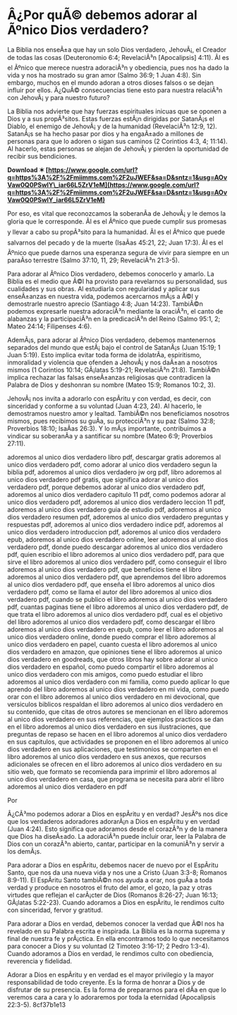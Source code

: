 # Â¿Por quÃ© debemos adorar al Ãºnico Dios verdadero?
 
La Biblia nos enseÃ±a que hay un solo Dios verdadero, JehovÃ¡, el Creador de todas las cosas (Deuteronomio 6:4; RevelaciÃ³n [Apocalipsis] 4:11). Ãl es el Ãºnico que merece nuestra adoraciÃ³n y obediencia, pues nos ha dado la vida y nos ha mostrado su gran amor (Salmo 36:9; 1 Juan 4:8). Sin embargo, muchos en el mundo adoran a otros dioses falsos o se dejan influir por ellos. Â¿QuÃ© consecuencias tiene esto para nuestra relaciÃ³n con JehovÃ¡ y para nuestro futuro?
 
La Biblia nos advierte que hay fuerzas espirituales inicuas que se oponen a Dios y a sus propÃ³sitos. Estas fuerzas estÃ¡n dirigidas por SatanÃ¡s el Diablo, el enemigo de JehovÃ¡ y de la humanidad (RevelaciÃ³n 12:9, 12). SatanÃ¡s se ha hecho pasar por dios y ha engaÃ±ado a millones de personas para que lo adoren o sigan sus caminos (2 Corintios 4:3, 4; 11:14). Al hacerlo, estas personas se alejan de JehovÃ¡ y pierden la oportunidad de recibir sus bendiciones.
 
**Download ✶ [https://www.google.com/url?q=https%3A%2F%2Fmiimms.com%2F2uJWEF&sa=D&sntz=1&usg=AOvVaw0Q0PSwIY\_iar66L5ZrV1eM](https://www.google.com/url?q=https%3A%2F%2Fmiimms.com%2F2uJWEF&sa=D&sntz=1&usg=AOvVaw0Q0PSwIY_iar66L5ZrV1eM)**


 
Por eso, es vital que reconozcamos la soberanÃ­a de JehovÃ¡ y le demos la gloria que le corresponde. Ãl es el Ãºnico que puede cumplir sus promesas y llevar a cabo su propÃ³sito para la humanidad. Ãl es el Ãºnico que puede salvarnos del pecado y de la muerte (IsaÃ­as 45:21, 22; Juan 17:3). Ãl es el Ãºnico que puede darnos una esperanza segura de vivir para siempre en un paraÃ­so terrestre (Salmo 37:10, 11, 29; RevelaciÃ³n 21:3-5).
 
Para adorar al Ãºnico Dios verdadero, debemos conocerlo y amarlo. La Biblia es el medio que Ã©l ha provisto para revelarnos su personalidad, sus cualidades y sus obras. Al estudiarla con regularidad y aplicar sus enseÃ±anzas en nuestra vida, podemos acercarnos mÃ¡s a Ã©l y demostrarle nuestro aprecio (Santiago 4:8; Juan 14:23). TambiÃ©n podemos expresarle nuestra adoraciÃ³n mediante la oraciÃ³n, el canto de alabanzas y la participaciÃ³n en la predicaciÃ³n del Reino (Salmo 95:1, 2; Mateo 24:14; Filipenses 4:6).
 
AdemÃ¡s, para adorar al Ãºnico Dios verdadero, debemos mantenernos separados del mundo que estÃ¡ bajo el control de SatanÃ¡s (Juan 15:19; 1 Juan 5:19). Esto implica evitar toda forma de idolatrÃ­a, espiritismo, inmoralidad y violencia que ofenden a JehovÃ¡ y nos daÃ±an a nosotros mismos (1 Corintios 10:14; GÃ¡latas 5:19-21; RevelaciÃ³n 21:8). TambiÃ©n implica rechazar las falsas enseÃ±anzas religiosas que contradicen la Palabra de Dios y deshonran su nombre (Mateo 15:9; Romanos 10:2, 3).
 
JehovÃ¡ nos invita a adorarlo con espÃ­ritu y con verdad, es decir, con sinceridad y conforme a su voluntad (Juan 4:23, 24). Al hacerlo, le demostramos nuestro amor y lealtad. TambiÃ©n nos beneficiamos nosotros mismos, pues recibimos su guÃ­a, su protecciÃ³n y su paz (Salmo 32:8; Proverbios 18:10; IsaÃ­as 26:3). Y lo mÃ¡s importante, contribuimos a vindicar su soberanÃ­a y a santificar su nombre (Mateo 6:9; Proverbios 27:11).
 
adoremos al unico dios verdadero libro pdf,  descargar gratis adoremos al unico dios verdadero pdf,  como adorar al unico dios verdadero segun la biblia pdf,  adoremos al unico dios verdadero jw org pdf,  libro adoremos al unico dios verdadero pdf gratis,  que significa adorar al unico dios verdadero pdf,  porque debemos adorar al unico dios verdadero pdf,  adoremos al unico dios verdadero capitulo 11 pdf,  como podemos adorar al unico dios verdadero pdf,  adoremos al unico dios verdadero leccion 11 pdf,  adoremos al unico dios verdadero guia de estudio pdf,  adoremos al unico dios verdadero resumen pdf,  adoremos al unico dios verdadero preguntas y respuestas pdf,  adoremos al unico dios verdadero indice pdf,  adoremos al unico dios verdadero introduccion pdf,  adoremos al unico dios verdadero epub,  adoremos al unico dios verdadero online,  leer adoremos al unico dios verdadero pdf,  donde puedo descargar adoremos al unico dios verdadero pdf,  quien escribio el libro adoremos al unico dios verdadero pdf,  para que sirve el libro adoremos al unico dios verdadero pdf,  como conseguir el libro adoremos al unico dios verdadero pdf,  que beneficios tiene el libro adoremos al unico dios verdadero pdf,  que aprendemos del libro adoremos al unico dios verdadero pdf,  que enseña el libro adoremos al unico dios verdadero pdf,  como se llama el autor del libro adoremos al unico dios verdadero pdf,  cuando se publico el libro adoremos al unico dios verdadero pdf,  cuantas paginas tiene el libro adoremos al unico dios verdadero pdf,  de que trata el libro adoremos al unico dios verdadero pdf,  cual es el objetivo del libro adoremos al unico dios verdadero pdf,  como descargar el libro adoremos al unico dios verdadero en epub,  como leer el libro adoremos al unico dios verdadero online,  donde puedo comprar el libro adoremos al unico dios verdadero en papel,  cuanto cuesta el libro adoremos al unico dios verdadero en amazon,  que opiniones tiene el libro adoremos al unico dios verdadero en goodreads,  que otros libros hay sobre adorar al unico dios verdadero en español,  como puedo compartir el libro adoremos al unico dios verdadero con mis amigos,  como puedo estudiar el libro adoremos al unico dios verdadero con mi familia,  como puedo aplicar lo que aprendo del libro adoremos al unico dios verdadero en mi vida,  como puedo orar con el libro adoremos al unico dios verdadero en mi devocional,  que versiculos biblicos respaldan el libro adoremos al unico dios verdadero en su contenido,  que citas de otros autores se mencionan en el libro adoremos al unico dios verdadero en sus referencias,  que ejemplos practicos se dan en el libro adoremos al unico dios verdadero en sus ilustraciones,  que preguntas de repaso se hacen en el libro adoremos al unico dios verdadero en sus capitulos,  que actividades se proponen en el libro adoremos al unico dios verdadero en sus aplicaciones,  que testimonios se comparten en el libro adoremos al unico dios verdadero en sus anexos,  que recursos adicionales se ofrecen en el libro adoremos al unico dios verdadero en su sitio web,  que formato se recomienda para imprimir el libro adoremos al unico dios verdadero en casa,  que programa se necesita para abrir el libro adoremos al unico dios verdadero en pdf
 
Por

Â¿CÃ³mo podemos adorar a Dios en espÃ­ritu y en verdad? JesÃºs nos dice que los verdaderos adoradores adorarÃ¡n a Dios en espÃ­ritu y en verdad (Juan 4:24). Esto significa que adoramos desde el corazÃ³n y de la manera que Dios ha diseÃ±ado. La adoraciÃ³n puede incluir orar, leer la Palabra de Dios con un corazÃ³n abierto, cantar, participar en la comuniÃ³n y servir a los demÃ¡s.
 
Para adorar a Dios en espÃ­ritu, debemos nacer de nuevo por el EspÃ­ritu Santo, que nos da una nueva vida y nos une a Cristo (Juan 3:3-8; Romanos 8:9-11). El EspÃ­ritu Santo tambiÃ©n nos ayuda a orar, nos guÃ­a a toda verdad y produce en nosotros el fruto del amor, el gozo, la paz y otras virtudes que reflejan el carÃ¡cter de Dios (Romanos 8:26-27; Juan 16:13; GÃ¡latas 5:22-23). Cuando adoramos a Dios en espÃ­ritu, le rendimos culto con sinceridad, fervor y gratitud.
 
Para adorar a Dios en verdad, debemos conocer la verdad que Ã©l nos ha revelado en su Palabra escrita e inspirada. La Biblia es la norma suprema y final de nuestra fe y prÃ¡ctica. En ella encontramos todo lo que necesitamos para conocer a Dios y su voluntad (2 Timoteo 3:16-17; 2 Pedro 1:3-4). Cuando adoramos a Dios en verdad, le rendimos culto con obediencia, reverencia y fidelidad.
 
Adorar a Dios en espÃ­ritu y en verdad es el mayor privilegio y la mayor responsabilidad de todo creyente. Es la forma de honrar a Dios y de disfrutar de su presencia. Es la forma de prepararnos para el dÃ­a en que lo veremos cara a cara y lo adoraremos por toda la eternidad (Apocalipsis 22:3-5).
 8cf37b1e13
 
